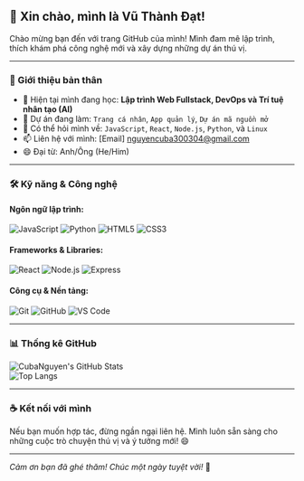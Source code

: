 ## 👋 Xin chào, mình là Vũ Thành Đạt!

Chào mừng bạn đến với trang GitHub của mình! Mình đam mê lập trình, thích khám phá công nghệ mới và xây dựng những dự án thú vị.

---

### 🚀 Giới thiệu bản thân

- 🌱 Hiện tại mình đang học: **Lập trình Web Fullstack, DevOps và Trí tuệ nhân tạo (AI)**
- 🔭 Dự án đang làm: `Trang cá nhân`, `App quản lý`, `Dự án mã nguồn mở`
- 💬 Có thể hỏi mình về: `JavaScript`, `React`, `Node.js`, `Python`, và `Linux`
- 📫 Liên hệ với mình: [Email] nguyencuba300304@gmail.com 
- 😄 Đại từ: Anh/Ông (He/Him)

---

### 🛠️ Kỹ năng & Công nghệ

#### Ngôn ngữ lập trình:
![JavaScript](https://img.shields.io/badge/-JavaScript-black?style=flat-square&logo=javascript)
![Python](https://img.shields.io/badge/-Python-black?style=flat-square&logo=python)
![HTML5](https://img.shields.io/badge/-HTML5-E34F26?style=flat-square&logo=html5&logoColor=white)
![CSS3](https://img.shields.io/badge/-CSS3-1572B6?style=flat-square&logo=css3)

#### Frameworks & Libraries:
![React](https://img.shields.io/badge/-React-black?style=flat-square&logo=react)
![Node.js](https://img.shields.io/badge/-Node.js-black?style=flat-square&logo=node.js)
![Express](https://img.shields.io/badge/-Express.js-black?style=flat-square&logo=express)

#### Công cụ & Nền tảng:
![Git](https://img.shields.io/badge/-Git-black?style=flat-square&logo=git)
![GitHub](https://img.shields.io/badge/-GitHub-black?style=flat-square&logo=github)
![VS Code](https://img.shields.io/badge/-VS%20Code-007ACC?style=flat-square&logo=visual-studio-code)

---
### 📊 Thống kê GitHub

![CubaNguyen's GitHub Stats](https://github-readme-stats.vercel.app/api?username=CubaNguyen&show_icons=true&theme=radical)  
![Top Langs](https://github-readme-stats.vercel.app/api/top-langs/?username=CubaNguyen&layout=compact&theme=radical)

---

### ☕ Kết nối với mình

Nếu bạn muốn hợp tác, đừng ngần ngại liên hệ. Mình luôn sẵn sàng cho những cuộc trò chuyện thú vị và ý tưởng mới! 😄

---

_Cảm ơn bạn đã ghé thăm! Chúc một ngày tuyệt vời!_ 🌟
